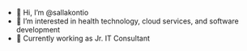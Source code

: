 - 👋 Hi, I’m @sallakontio
- 👀 I’m interested in health technology, cloud services, and software development
- 🌱 Currently working as Jr. IT Consultant

<!---
sallakontio/sallakontio is a ✨ special ✨ repository because its `README.md` (this file) appears on your GitHub profile.
You can click the Preview link to take a look at your changes.
--->

